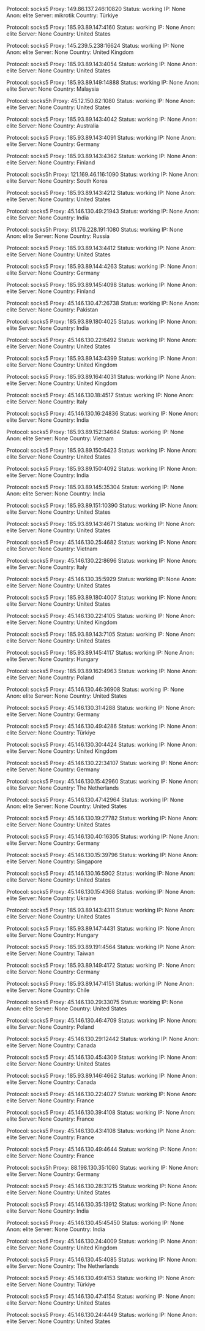 Protocol: socks5
Proxy: 149.86.137.246:10820
Status: working
IP: None
Anon: elite
Server: mikrotik
Country: Türkiye

Protocol: socks5
Proxy: 185.93.89.147:4160
Status: working
IP: None
Anon: elite
Server: None
Country: United States

Protocol: socks5
Proxy: 145.239.5.238:16624
Status: working
IP: None
Anon: elite
Server: None
Country: United Kingdom

Protocol: socks5
Proxy: 185.93.89.143:4054
Status: working
IP: None
Anon: elite
Server: None
Country: United States

Protocol: socks5
Proxy: 185.93.89.149:14888
Status: working
IP: None
Anon: elite
Server: None
Country: Malaysia

Protocol: socks5h
Proxy: 45.12.150.82:1080
Status: working
IP: None
Anon: elite
Server: None
Country: United States

Protocol: socks5
Proxy: 185.93.89.143:4042
Status: working
IP: None
Anon: elite
Server: None
Country: Australia

Protocol: socks5
Proxy: 185.93.89.143:4091
Status: working
IP: None
Anon: elite
Server: None
Country: Germany

Protocol: socks5
Proxy: 185.93.89.143:4362
Status: working
IP: None
Anon: elite
Server: None
Country: Finland

Protocol: socks5h
Proxy: 121.169.46.116:1090
Status: working
IP: None
Anon: elite
Server: None
Country: South Korea

Protocol: socks5
Proxy: 185.93.89.143:4212
Status: working
IP: None
Anon: elite
Server: None
Country: United States

Protocol: socks5
Proxy: 45.146.130.49:21943
Status: working
IP: None
Anon: elite
Server: None
Country: India

Protocol: socks5h
Proxy: 81.176.228.191:1080
Status: working
IP: None
Anon: elite
Server: None
Country: Russia

Protocol: socks5
Proxy: 185.93.89.143:4412
Status: working
IP: None
Anon: elite
Server: None
Country: United States

Protocol: socks5
Proxy: 185.93.89.144:4263
Status: working
IP: None
Anon: elite
Server: None
Country: Germany

Protocol: socks5
Proxy: 185.93.89.145:4098
Status: working
IP: None
Anon: elite
Server: None
Country: Finland

Protocol: socks5
Proxy: 45.146.130.47:26738
Status: working
IP: None
Anon: elite
Server: None
Country: Pakistan

Protocol: socks5
Proxy: 185.93.89.180:4025
Status: working
IP: None
Anon: elite
Server: None
Country: India

Protocol: socks5
Proxy: 45.146.130.22:6492
Status: working
IP: None
Anon: elite
Server: None
Country: United States

Protocol: socks5
Proxy: 185.93.89.143:4399
Status: working
IP: None
Anon: elite
Server: None
Country: United Kingdom

Protocol: socks5
Proxy: 185.93.89.164:4031
Status: working
IP: None
Anon: elite
Server: None
Country: United Kingdom

Protocol: socks5
Proxy: 45.146.130.18:4517
Status: working
IP: None
Anon: elite
Server: None
Country: Italy

Protocol: socks5
Proxy: 45.146.130.16:24836
Status: working
IP: None
Anon: elite
Server: None
Country: India

Protocol: socks5
Proxy: 185.93.89.152:34684
Status: working
IP: None
Anon: elite
Server: None
Country: Vietnam

Protocol: socks5
Proxy: 185.93.89.150:6423
Status: working
IP: None
Anon: elite
Server: None
Country: United States

Protocol: socks5
Proxy: 185.93.89.150:4092
Status: working
IP: None
Anon: elite
Server: None
Country: India

Protocol: socks5
Proxy: 185.93.89.145:35304
Status: working
IP: None
Anon: elite
Server: None
Country: India

Protocol: socks5
Proxy: 185.93.89.151:10390
Status: working
IP: None
Anon: elite
Server: None
Country: United States

Protocol: socks5
Proxy: 185.93.89.143:4671
Status: working
IP: None
Anon: elite
Server: None
Country: United States

Protocol: socks5
Proxy: 45.146.130.25:4682
Status: working
IP: None
Anon: elite
Server: None
Country: Vietnam

Protocol: socks5
Proxy: 45.146.130.22:8696
Status: working
IP: None
Anon: elite
Server: None
Country: Italy

Protocol: socks5
Proxy: 45.146.130.35:5929
Status: working
IP: None
Anon: elite
Server: None
Country: United States

Protocol: socks5
Proxy: 185.93.89.180:4007
Status: working
IP: None
Anon: elite
Server: None
Country: United States

Protocol: socks5
Proxy: 45.146.130.22:4105
Status: working
IP: None
Anon: elite
Server: None
Country: United Kingdom

Protocol: socks5
Proxy: 185.93.89.143:7105
Status: working
IP: None
Anon: elite
Server: None
Country: United States

Protocol: socks5
Proxy: 185.93.89.145:4117
Status: working
IP: None
Anon: elite
Server: None
Country: Hungary

Protocol: socks5
Proxy: 185.93.89.162:4963
Status: working
IP: None
Anon: elite
Server: None
Country: Poland

Protocol: socks5
Proxy: 45.146.130.46:36908
Status: working
IP: None
Anon: elite
Server: None
Country: United States

Protocol: socks5
Proxy: 45.146.130.31:4288
Status: working
IP: None
Anon: elite
Server: None
Country: Germany

Protocol: socks5
Proxy: 45.146.130.49:4286
Status: working
IP: None
Anon: elite
Server: None
Country: Türkiye

Protocol: socks5
Proxy: 45.146.130.30:4424
Status: working
IP: None
Anon: elite
Server: None
Country: United Kingdom

Protocol: socks5
Proxy: 45.146.130.22:34107
Status: working
IP: None
Anon: elite
Server: None
Country: Germany

Protocol: socks5
Proxy: 45.146.130.15:42960
Status: working
IP: None
Anon: elite
Server: None
Country: The Netherlands

Protocol: socks5
Proxy: 45.146.130.47:42964
Status: working
IP: None
Anon: elite
Server: None
Country: United States

Protocol: socks5
Proxy: 45.146.130.19:27782
Status: working
IP: None
Anon: elite
Server: None
Country: United States

Protocol: socks5
Proxy: 45.146.130.40:16305
Status: working
IP: None
Anon: elite
Server: None
Country: Germany

Protocol: socks5
Proxy: 45.146.130.15:39796
Status: working
IP: None
Anon: elite
Server: None
Country: Singapore

Protocol: socks5
Proxy: 45.146.130.16:5902
Status: working
IP: None
Anon: elite
Server: None
Country: United States

Protocol: socks5
Proxy: 45.146.130.15:4368
Status: working
IP: None
Anon: elite
Server: None
Country: Ukraine

Protocol: socks5
Proxy: 185.93.89.143:4311
Status: working
IP: None
Anon: elite
Server: None
Country: United States

Protocol: socks5
Proxy: 185.93.89.147:4431
Status: working
IP: None
Anon: elite
Server: None
Country: Hungary

Protocol: socks5
Proxy: 185.93.89.191:4564
Status: working
IP: None
Anon: elite
Server: None
Country: Taiwan

Protocol: socks5
Proxy: 185.93.89.149:4172
Status: working
IP: None
Anon: elite
Server: None
Country: Germany

Protocol: socks5
Proxy: 185.93.89.147:4151
Status: working
IP: None
Anon: elite
Server: None
Country: Chile

Protocol: socks5
Proxy: 45.146.130.29:33075
Status: working
IP: None
Anon: elite
Server: None
Country: United States

Protocol: socks5
Proxy: 45.146.130.46:4709
Status: working
IP: None
Anon: elite
Server: None
Country: Poland

Protocol: socks5
Proxy: 45.146.130.29:12442
Status: working
IP: None
Anon: elite
Server: None
Country: Canada

Protocol: socks5
Proxy: 45.146.130.45:4309
Status: working
IP: None
Anon: elite
Server: None
Country: United States

Protocol: socks5
Proxy: 185.93.89.146:4662
Status: working
IP: None
Anon: elite
Server: None
Country: Canada

Protocol: socks5
Proxy: 45.146.130.22:4027
Status: working
IP: None
Anon: elite
Server: None
Country: France

Protocol: socks5
Proxy: 45.146.130.39:4108
Status: working
IP: None
Anon: elite
Server: None
Country: France

Protocol: socks5
Proxy: 45.146.130.43:4108
Status: working
IP: None
Anon: elite
Server: None
Country: France

Protocol: socks5
Proxy: 45.146.130.49:4644
Status: working
IP: None
Anon: elite
Server: None
Country: France

Protocol: socks5h
Proxy: 88.198.130.35:1080
Status: working
IP: None
Anon: elite
Server: None
Country: Germany

Protocol: socks5
Proxy: 45.146.130.28:31215
Status: working
IP: None
Anon: elite
Server: None
Country: United States

Protocol: socks5
Proxy: 45.146.130.35:13912
Status: working
IP: None
Anon: elite
Server: None
Country: India

Protocol: socks5
Proxy: 45.146.130.45:45450
Status: working
IP: None
Anon: elite
Server: None
Country: India

Protocol: socks5
Proxy: 45.146.130.24:4009
Status: working
IP: None
Anon: elite
Server: None
Country: United Kingdom

Protocol: socks5
Proxy: 45.146.130.45:4085
Status: working
IP: None
Anon: elite
Server: None
Country: The Netherlands

Protocol: socks5
Proxy: 45.146.130.49:4153
Status: working
IP: None
Anon: elite
Server: None
Country: Türkiye

Protocol: socks5
Proxy: 45.146.130.47:4154
Status: working
IP: None
Anon: elite
Server: None
Country: United States

Protocol: socks5
Proxy: 45.146.130.24:4449
Status: working
IP: None
Anon: elite
Server: None
Country: United States

